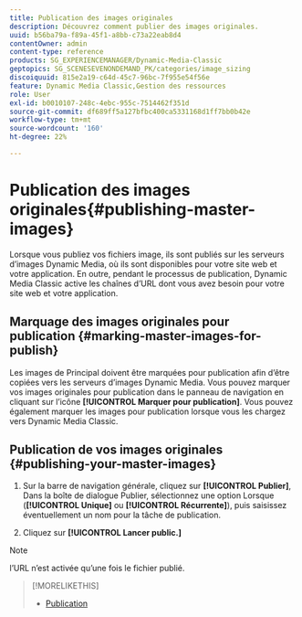 ```yaml
---
title: Publication des images originales
description: Découvrez comment publier des images originales.
uuid: b56ba79a-f89a-45f1-a8bb-c73a22eab8d4
contentOwner: admin
content-type: reference
products: SG_EXPERIENCEMANAGER/Dynamic-Media-Classic
geptopics: SG_SCENESEVENONDEMAND_PK/categories/image_sizing
discoiquuid: 815e2a19-c64d-45c7-96bc-7f955e54f56e
feature: Dynamic Media Classic,Gestion des ressources
role: User
exl-id: b0010107-248c-4ebc-955c-7514462f351d
source-git-commit: df689ff5a127bfbc400ca5331168d1ff7bb0b42e
workflow-type: tm+mt
source-wordcount: '160'
ht-degree: 22%

---
```


# Publication des images originales{#publishing-master-images}

Lorsque vous publiez vos fichiers image, ils sont publiés sur les serveurs d’images Dynamic Media, où ils sont disponibles pour votre site web et votre application. En outre, pendant le processus de publication, Dynamic Media Classic active les chaînes d’URL dont vous avez besoin pour votre site web et votre application.

## Marquage des images originales pour publication {#marking-master-images-for-publish}

Les images de Principal doivent être marquées pour publication afin d’être copiées vers les serveurs d’images Dynamic Media. Vous pouvez marquer vos images originales pour publication dans le panneau de navigation en cliquant sur l’icône **[!UICONTROL Marquer pour publication]**. Vous pouvez également marquer les images pour publication lorsque vous les chargez vers Dynamic Media Classic.

## Publication de vos images originales {#publishing-your-master-images}

1. Sur la barre de navigation générale, cliquez sur **[!UICONTROL Publier]**, Dans la boîte de dialogue Publier, sélectionnez une option Lorsque (**[!UICONTROL Unique]** ou **[!UICONTROL Récurrente]**), puis saisissez éventuellement un nom pour la tâche de publication.

1. Cliquez sur **[!UICONTROL Lancer public.]**

>[!NOTE]
>
>l’URL n’est activée qu’une fois le fichier publié.

>[!MORELIKETHIS]
>
>* [Publication](publishing-files.md#publishing_files)

